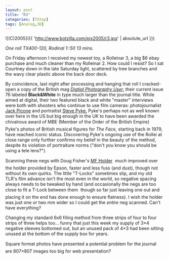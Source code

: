```yaml
---
layout: post
title: "R3"
categories: [fStop]
tags: [Analog,3D]
---
```



![(C)2005]({{ 'http://www.botzilla.com/pix2005/r3.jpg' | absolute_url }})


<i>One roll TX400-120, Rodinal 1::50 13 mins.</i>

On Friday afternoon I received my newest toy, a Rolleinar 3, a big $6 ebay purchase and much cleaner than my Rolleinar 2. How could I resist? So I sat Courtney down in the late Saturday light, scattered by tree branches and the wavy clear plastic above the back door deck.

<!--more-->
By coincidence, last night after processing and hanging that roll I cracked-open a copy of the British mag <a href="http://www.paragon.co.uk/"><i>Digtial Photography User,</i></a> their current issue 76 labeled <b>Black&White</b> in type much larger than the journal title. While aimed at digital, their two featured black and white "master" interviews were both with shooters who continue to use film cameras: photojournalist <a href="http://www.jackpicone.com/">Jack Picone</a> and portraitist <a href="http://www.pyke-eye.com/">Steve Pyke.</a> Pyke's perhaps not as well known over here in the US but big enough in the UK to have been awarded the chivalrous award of MBE (Member of the Order of the British Empire) &#151; Pyke's photos of British musical figures for <i>The Face,</i> starting back in 1979, have reached iconic status. Discovering Pyke's ongoing use of the Rollei at close range only further confirms my belief in the beauty of the method, despite its violation of portraiture norms ("don't you know you should be using a tele lens?").

Scanning these negs with Doug Fisher's <a href="http://home.earthlink.net/~dougfisher/holder/mfholderintro.html">MF Holder</a> &#151; <i>much</i> improved over the holder provided by Epson, faster and less fuss (and dust), though not without its own quirks. The little "T-Locks" sometimes slip, and my old TLR's film advance isn't the most even in the world, so negative spacing always needs to be tweaked by hand (and occasionally the negs are too close to fit a T-Lock between them &#151; though so far just leaving one out and placing it on the end has done enough to ensure flatness). I wish the holder was just one or two mm wider so I could get the <i>entire</i> neg scanned. Can't have everything?

Changing my standard 6x6 filing method from three strips of four to four strips of three helps too... funny that just this week my supply of 3&times;4 negative sleeves bottomed out, but an unused pack of 4&times;3 had been sitting unused at the bottom of the supply box for years.

Square format photos have presented a potential problem for the journal &#151; are 807&times;807 images too big for web presentation?
